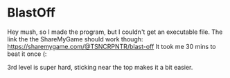 # BlastOff

Hey mush, so I made the program, but I couldn't get an executable file. The link the the ShareMyGame should work though:
https://sharemygame.com/@TSNCRPNTR/blast-off
It took me 30 mins to beat it once (: 

3rd level is super hard, sticking near the top makes it a bit easier.
